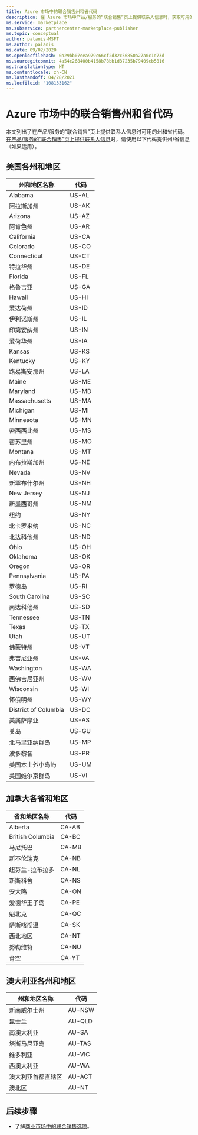 ```yaml
---
title: Azure 市场中的联合销售州和省代码
description: 在 Azure 市场中产品/服务的“联合销售”页上提供联系人信息时，获取可用的州和省代码。
ms.service: marketplace
ms.subservice: partnercenter-marketplace-publisher
ms.topic: conceptual
author: palanis-MSFT
ms.author: palanis
ms.date: 09/02/2020
ms.openlocfilehash: 0a29bb07eea979c66cf2d32c56850a27a0c1d73d
ms.sourcegitcommit: 4a54c268400b4158b78bb1d37235b79409cb5816
ms.translationtype: HT
ms.contentlocale: zh-CN
ms.lasthandoff: 04/28/2021
ms.locfileid: "108133162"
---
```

# <a name="co-sell-state-and-province-codes-in-azure-marketplace"></a>Azure 市场中的联合销售州和省代码

本文列出了在产品/服务的“联合销售”页上提供联系人信息时可用的州和省代码。 [在产品/服务的“联合销售”页上提供联系人信息](./co-sell-configure.md#enter-your-contacts)时，请使用以下代码提供州/省信息（如果适用）。

## <a name="us-states-and-territories"></a>美国各州和地区

|   州和地区名称          |   代码    |
|-------------------------------------|-----------|
| Alabama                             | US-AL     |
| 阿拉斯加州                              | US-AK     |
| Arizona                             | US-AZ     |
| 阿肯色州                            | US-AR     |
| California                          | US-CA     |
| Colorado                            | US-CO     |
| Connecticut                         | US-CT     |
| 特拉华州                            | US-DE     |
| Florida                             | US-FL     |
| 格鲁吉亚                             | US-GA     |
| Hawaii                              | US-HI     |
| 爱达荷州                               | US-ID     |
| 伊利诺斯州                            | US-IL     |
| 印第安纳州                             | US-IN     |
| 爱荷华州                                | US-IA     |
| Kansas                              | US-KS     |
| Kentucky                            | US-KY     |
| 路易斯安那州                           | US-LA     |
| Maine                               | US-ME     |
| Maryland                            | US-MD     |
| Massachusetts                       | US-MA     |
| Michigan                            | US-MI     |
| Minnesota                           | US-MN     |
| 密西西比州                         | US-MS     |
| 密苏里州                            | US-MO     |
| Montana                             | US-MT     |
| 内布拉斯加州                            | US-NE     |
| Nevada                              | US-NV     |
| 新罕布什尔州                       | US-NH     |
| New Jersey                          | US-NJ     |
| 新墨西哥州                          | US-NM     |
| 纽约                            | US-NY     |
| 北卡罗来纳                      | US-NC     |
| 北达科他州                        | US-ND     |
| Ohio                                | US-OH     |
| Oklahoma                            | US-OK     |
| Oregon                              | US-OR     |
| Pennsylvania                        | US-PA     |
| 罗德岛                        | US-RI     |
| South Carolina                      | US-SC     |
| 南达科他州                        | US-SD     |
| Tennessee                           | US-TN     |
| Texas                               | US-TX     |
| Utah                                | US-UT     |
| 佛蒙特州                             | US-VT     |
| 弗吉尼亚州                            | US-VA     |
| Washington                          | US-WA     |
| 西佛吉尼亚州                       | US-WV     |
| Wisconsin                           | US-WI     |
| 怀俄明州                             | US-WY     |
| District of Columbia                | US-DC     |
| 美属萨摩亚                      | US-AS     |
| 关岛                                | US-GU     |
| 北马里亚纳群岛            | US-MP     |
| 波多黎各                         | US-PR     |
| 美国本土外小岛屿 | US-UM    |
| 美国维尔京群岛                 | US-VI    |

## <a name="canadian-provinces-and-territories"></a>加拿大各省和地区

|   省和地区名称       |   代码    |
|-------------------------------------|-----------|
| Alberta                             |  CA-AB    |
| British Columbia                    |  CA-BC    |
| 马尼托巴                            |  CA-MB    |
| 新不伦瑞克                       |  CA-NB    |
| 纽芬兰-拉布拉多           |  CA-NL    |
| 新斯科舍                         |  CA-NS    |
| 安大略                             |  CA-ON    |
| 爱德华王子岛                |  CA-PE    |
| 魁北克                              |  CA-QC    |
| 萨斯喀彻温                        |  CA-SK    |
| 西北地区               |  CA-NT    |
| 努勒维特                             |  CA-NU    |
| 育空                               |  CA-YT    |


## <a name="australian-states-and-territories"></a>澳大利亚各州和地区

|   州和地区名称          |   代码    |
|-------------------------------------|-----------|
| 新南威尔士州                     |  AU-NSW   |
| 昆士兰                          |  AU-QLD   |
| 南澳大利亚                     |  AU-SA    |
| 塔斯马尼亚岛                            |  AU-TAS   |
| 维多利亚                            |  AU-VIC   |
| 西澳大利亚                   |  AU-WA    |
| 澳大利亚首都直辖区        |  AU-ACT   |
| 澳北区                  |  AU-NT    |


## <a name="next-steps"></a>后续步骤

- 了解[商业市场中的联合销售选项](./co-sell-configure.md)。